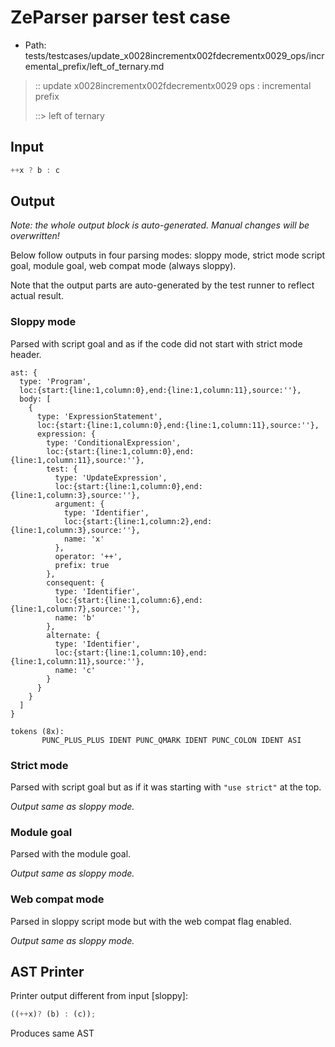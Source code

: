 # ZeParser parser test case

- Path: tests/testcases/update_x0028incrementx002fdecrementx0029_ops/incremental_prefix/left_of_ternary.md

> :: update x0028incrementx002fdecrementx0029 ops : incremental prefix
>
> ::> left of ternary

## Input

`````js
++x ? b : c
`````

## Output

_Note: the whole output block is auto-generated. Manual changes will be overwritten!_

Below follow outputs in four parsing modes: sloppy mode, strict mode script goal, module goal, web compat mode (always sloppy).

Note that the output parts are auto-generated by the test runner to reflect actual result.

### Sloppy mode

Parsed with script goal and as if the code did not start with strict mode header.

`````
ast: {
  type: 'Program',
  loc:{start:{line:1,column:0},end:{line:1,column:11},source:''},
  body: [
    {
      type: 'ExpressionStatement',
      loc:{start:{line:1,column:0},end:{line:1,column:11},source:''},
      expression: {
        type: 'ConditionalExpression',
        loc:{start:{line:1,column:0},end:{line:1,column:11},source:''},
        test: {
          type: 'UpdateExpression',
          loc:{start:{line:1,column:0},end:{line:1,column:3},source:''},
          argument: {
            type: 'Identifier',
            loc:{start:{line:1,column:2},end:{line:1,column:3},source:''},
            name: 'x'
          },
          operator: '++',
          prefix: true
        },
        consequent: {
          type: 'Identifier',
          loc:{start:{line:1,column:6},end:{line:1,column:7},source:''},
          name: 'b'
        },
        alternate: {
          type: 'Identifier',
          loc:{start:{line:1,column:10},end:{line:1,column:11},source:''},
          name: 'c'
        }
      }
    }
  ]
}

tokens (8x):
       PUNC_PLUS_PLUS IDENT PUNC_QMARK IDENT PUNC_COLON IDENT ASI
`````

### Strict mode

Parsed with script goal but as if it was starting with `"use strict"` at the top.

_Output same as sloppy mode._

### Module goal

Parsed with the module goal.

_Output same as sloppy mode._

### Web compat mode

Parsed in sloppy script mode but with the web compat flag enabled.

_Output same as sloppy mode._

## AST Printer

Printer output different from input [sloppy]:

````js
((++x)? (b) : (c));
````

Produces same AST
